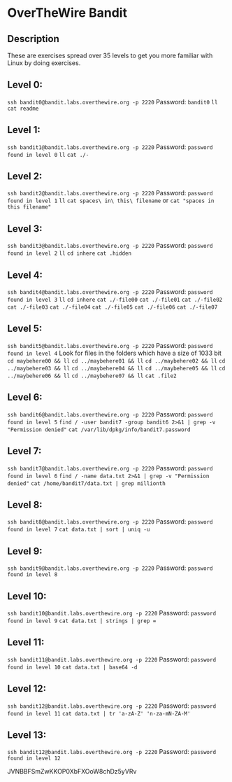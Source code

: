 # OverTheWire Bandit

## Description
These are exercises spread over 35 levels to get you more familiar with Linux by doing exercises.

## Level 0:
`ssh bandit0@bandit.labs.overthewire.org -p 2220`
Password: `bandit0`
`ll`
`cat readme`

## Level 1:
`ssh bandit1@bandit.labs.overthewire.org -p 2220`
Password: `password found in level 0`
`ll`
`cat ./-`

## Level 2:
`ssh bandit2@bandit.labs.overthewire.org -p 2220`
Password: `password found in level 1`
`ll`
`cat spaces\ in\ this\ filename` or `cat "spaces in this filename"`

## Level 3:
`ssh bandit3@bandit.labs.overthewire.org -p 2220`
Password: `password found in level 2`
`ll`
`cd inhere`
`cat .hidden`

## Level 4:
`ssh bandit4@bandit.labs.overthewire.org -p 2220`
Password: `password found in level 3`
`ll`
`cd inhere`
`cat ./-file00`
`cat ./-file01`
`cat ./-file02`
`cat ./-file03`
`cat ./-file04`
`cat ./-file05`
`cat ./-file06`
`cat ./-file07`

## Level 5:
`ssh bandit5@bandit.labs.overthewire.org -p 2220`
Password: `password found in level 4`
Look for files in the folders which have a size of 1033 bit
`cd maybehere00 && ll`
`cd ../maybehere01 && ll`
`cd ../maybehere02 && ll`
`cd ../maybehere03 && ll`
`cd ../maybehere04 && ll`
`cd ../maybehere05 && ll`
`cd ../maybehere06 && ll`
`cd ../maybehere07 && ll`
`cat .file2`

## Level 6:
`ssh bandit6@bandit.labs.overthewire.org -p 2220`
Password: `password found in level 5`
`find / -user bandit7 -group bandit6 2>&1 | grep -v "Permission denied"`
`cat /var/lib/dpkg/info/bandit7.password`

## Level 7:
`ssh bandit7@bandit.labs.overthewire.org -p 2220`
Password: `password found in level 6`
`find / -name data.txt 2>&1 | grep -v "Permission denied"`
`cat /home/bandit7/data.txt | grep millionth`

## Level 8:
`ssh bandit8@bandit.labs.overthewire.org -p 2220`
Password: `password found in level 7`
`cat data.txt | sort | uniq -u`

## Level 9:
`ssh bandit9@bandit.labs.overthewire.org -p 2220`
Password: `password found in level 8`

## Level 10:
`ssh bandit10@bandit.labs.overthewire.org -p 2220`
Password: `password found in level 9`
`cat data.txt | strings | grep =`

## Level 11:
`ssh bandit11@bandit.labs.overthewire.org -p 2220`
Password: `password found in level 10`
`cat data.txt | base64 -d`

## Level 12:
`ssh bandit12@bandit.labs.overthewire.org -p 2220`
Password: `password found in level 11`
`cat data.txt | tr 'a-zA-Z' 'n-za-mN-ZA-M'`

## Level 13:
`ssh bandit12@bandit.labs.overthewire.org -p 2220`
Password: `password found in level 12`



JVNBBFSmZwKKOP0XbFXOoW8chDz5yVRv

























